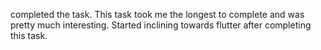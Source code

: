 completed the task. This task took me the longest to complete and was pretty much interesting. Started inclining towards flutter after completing this task.
